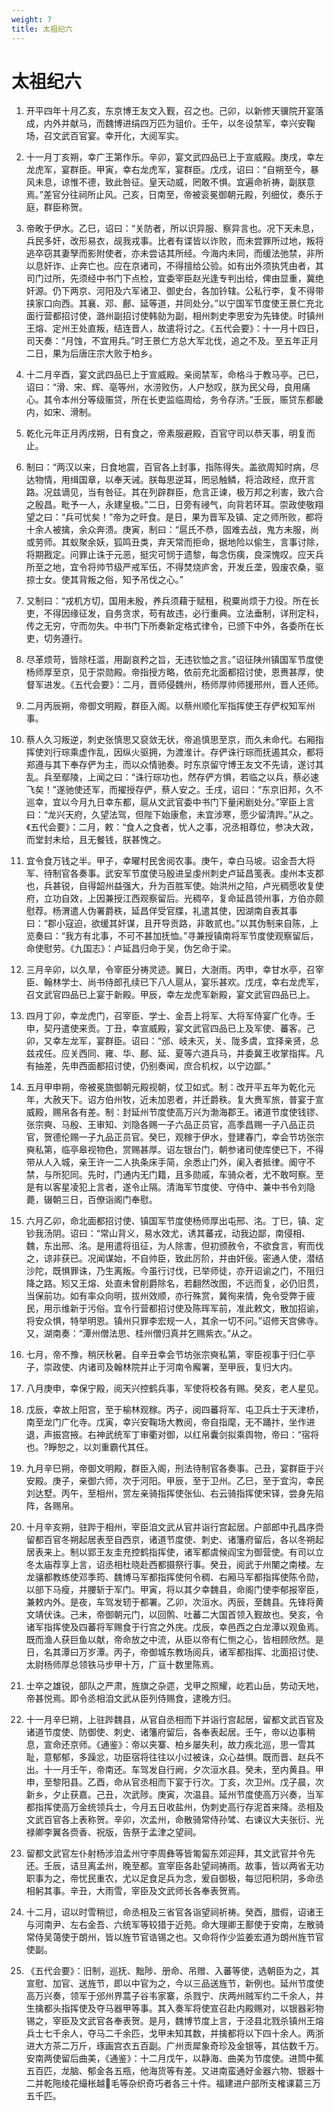 ```yaml
---
weight: 7
title: 太祖纪六
---
```


# 太祖纪六

1. <span id="太祖纪六-1"></span>
开平四年十月乙亥，东京博王友文入觐，召之也。己卯，以新修天骥院开宴落成，内外并献马，而魏博进绢四万匹为驵价。壬午，以冬设禁军，幸兴安鞠场，召文武百官宴。幸开化，大阅军实。

2. <span id="太祖纪六-2"></span>
十一月丁亥朔，幸广王第作乐。辛卯，宴文武四品已上于宣威殿。庚戌，幸左龙虎军，宴群臣。甲寅，幸右龙虎军，宴群臣。戊戌，诏曰：“自朔至今，暴风未息，谅惟不德，致此咎征。皇天动威，罔敢不惧。宜遍命祈祷，副朕意焉。”差官分往祠所止风。己亥，日南至，帝被衮冕御朝元殿，列细仗，奏乐于庭，群臣称贺。

3. <span id="太祖纪六-3"></span>
帝畋于伊水。乙巳，诏曰：“关防者，所以识异服、察异言也。况下天未息，兵民多奸，改形易衣，觇我戎事。比者有谍皆以诈败，而未尝罪所过地，叛将逃卒窃其妻孥而影附使者，亦未尝诘其所经。今海内未同，而缓法弛禁，非所以息奸诈、止奔亡也。应在京诸司，不得擅给公验。如有出外须执凭由者，其司门过所，先须经中书门下点检，宜委宰臣赵光逢专判出给，俾由显重，冀绝奸源。仍下两京、河阳及六军诸卫、御史台，各加钤辖。公私行李，复不得带挟家口向西。其襄、邓、鄜、延等道，并同处分。”以宁国军节度使王景仁充北面行营都招讨使，潞州副招讨使韩勍为副，相州刺史李思安为先锋使。时镇州王熔、定州王处直叛，结连晋人，故遣将讨之。《五代会要》：十一月十四日，司天奏：“月蚀，不宜用兵。”时王景仁方总大军北伐，追之不及。至五年正月二日，果为后唐庄宗大败于柏乡。

4. <span id="太祖纪六-4"></span>
十二月辛酉，宴文武四品已上于宣威殿。亲阅禁军，命格斗于教马亭。己巳，诏曰：“滑、宋、辉、亳等州，水涝败伤，人户愁叹，朕为民父母，良用痛心。其令本州分等级赈贷，所在长吏监临周给，务令存济。”壬辰，赈贷东都畿内，如宋、滑制。

5. <span id="太祖纪六-5"></span>
乾化元年正月丙戌朔，日有食之，帝素服避殿，百官守司以恭天事，明复而止。

6. <span id="太祖纪六-6"></span>
制曰：“两汉以来，日食地震，百官各上封事，指陈得失。盖欲周知时病，尽达物情，用缉国章，以奉天诫。朕每思逆耳，罔忌触鳞，将洽政经，庶开言路。况兹谪见，当有咎征。其在列辟群臣，危言正谏，极万邦之利害，致六合之殷昌。毗予一人，永建皇极。”二日，日旁有祲气，向背若环耳。崇政使敬翔望之曰：“兵可忧矣！”帝为之旰食。是日，果为晋军及镇、定之师所败，都将十余人被擒，余众奔溃。庚寅，制曰：“扈氏不恭，固难去战，鬼方未服，尚或劳师。其蚁聚余妖，狐鸣丑类，弃天常而拒命，据地险以偷生，言事讨除，将期戡定。问罪止诛于元恶，挺灾可悯于遗黎，每念伤痍，良深愧叹。应天兵所至之地，宜令将帅节级严戒军伍，不得焚烧庐舍，开发丘垄，毁废农桑，驱掠士女。使其背叛之俗，知予吊伐之心。”

7. <span id="太祖纪六-7"></span>
又制曰：“戎机方切，国用未殷，养兵须藉于赋租，税粟尚烦于力役。所在长吏，不得因缘征发，自务贪求，苟有故违，必行重典。立法垂制，详刑定科，传之无穷，守而勿失。中书门下所奏新定格式律令，已颁下中外，各委所在长吏，切务遵行。

8. <span id="太祖纪六-8"></span>
尽革烦苛，皆除枉滥，用副哀矜之旨，无违钦恤之言。”诏征陕州镇国军节度使杨师厚至京，见于崇勋殿。帝指授方略，依前充北面都招讨使，恩赉甚厚，使督军进发。《五代会要》：二月，晋师侵魏州，杨师厚帅师援邢州，晋人还师。

9. <span id="太祖纪六-9"></span>
二月丙辰朔，帝御文明殿，群臣入阁。以蔡州顺化军指挥使王存俨权知军州事。

10. <span id="太祖纪六-10"></span>
蔡人久习叛逆，刺史张慎思又裒敛无状，帝追慎思至京，而久未命代。右厢指挥使刘行琮乘虚作乱，因纵火驱拥，为渡淮计。存俨诛行琮而抚遏其众，都将郑遵与其下奉存俨为主，而以众情驰奏。时东京留守博王友文不先请，遂讨其乱。兵至鄢陵，上闻之曰：“诛行琮功也，然存俨方惧，若临之以兵，蔡必速飞矣！”遂驰使还军，而擢授存俨，蔡人安之。壬戌，诏曰：“东京旧邦，久不巡幸，宜以今月九日幸东都，扈从文武官委中书门下量闲剧处分。”宰臣上言曰：“龙兴天府，久望法驾，但陛下始康愈，未宜涉寒，愿少留清跸。”从之。《五代会要》：二月，敕：“食人之食者，忧人之事，况丞相尊位，参决大政，而堂封未给，且无餐钱，朕甚愧之。

11. <span id="太祖纪六-11"></span>
宜令食万钱之半。甲子，幸曜村民舍阅农事。庚午，幸白马坡。诏金吾大将军、待制官各奏事。武安军节度使马殷进呈虔州刺史卢延昌笺表。虔州本支郡也，兵甚锐，自得韶州益强大，升为百胜军使。始洪州之陷，卢光稠愿收复使府，立功自效，上因兼授江西观察留后。光稠卒，复命延昌领州事，方伯亦颇慰荐。杨渭遣人伪署爵秩，延昌佯受官牒，礼遣其使，因湖南自表其事曰：“郡小寇迫，欲缓其奸谋，且开导贡路，非敢贰也。”以其伪制来自陈，上览奏曰：“我方有北事，不可不甚加抚恤。”寻兼授镇南将军节度使观察留后，命使慰劳。《九国志》：卢延昌归命于吴，伪乞命于梁。

12. <span id="太祖纪六-12"></span>
三月辛卯，以久旱，令宰臣分祷灵迹。翼日，大澍雨。丙申，幸甘水亭，召宰臣、翰林学士、尚书侍郎孔续已下八人扈从，宴乐甚欢。戊戌，幸右龙虎军，召文武官四品已上宴于新殿。甲辰，幸左龙虎军新殿，宴文武官四品已上。

13. <span id="太祖纪六-13"></span>
四月丁卯，幸龙虎门，召宰臣、学士、金吾上将军、大将军侍宴广化寺。壬申，契丹遣使来贡。丁丑，幸宣威殿，宴文武官四品已上及军使、蕃客。己卯，又幸左龙军，宴群臣。诏曰：“邠、岐未灭，关、陇多虞，宜择亲贤，总兹戎任。应关西同、雍、华、鄜、延、夏等六道兵马，并委冀王收掌指挥。凡有抽差，先申西面都招讨使，仍别奏闻，庶合机权，以宁边鄙。”

14. <span id="太祖纪六-14"></span>
五月甲申朔，帝被冕旒御朝元殿视朝，仗卫如式。制：改开平五年为乾化元年，大赦天下。诏方伯州牧，近未加恩者，并迁爵秩。复大赉军旅，普宴于宣威殿，赐帛各有差。制：封延州节度使高万兴为渤海郡王。诸道节度使钱镠、张宗奭、马殷、王审知、刘隐各赐一子六品正员官，高季昌赐一子八品正员官，贺德伦赐一子九品正员官。癸巳，观稼于伊水，登建春门，幸会节坊张宗奭私第，临亭皋视物色，赏赐甚厚。诏左银台门，朝参诸司使库使已下，不得带从人入城，亲王许一二人执条床手简，余悉止门外，阑入者抵律。阍守不禁，与所犯同。先时，门通内无门籍，且多勋戚，车骑众者，尤不敢呵察。至是有以客星凌犯上言者，遂令止隔。清海军节度使、守侍中、兼中书令刘隐薨，辍朝三日，百僚诣阁门奉慰。

15. <span id="太祖纪六-15"></span>
六月乙卯，命北面都招讨使、镇国军节度使杨师厚出屯邢、洺。丁巳，镇、定钞我汤阴。诏曰：“常山背义，易水效尤，诱其蕃戎，动我边鄙，南侵相、魏，东出邢、洺。是用遣将徂征，为人除害，但初颁赦令，不欲食言，宥而伐之，谅非获已。况闻谋始，不自帅臣，致此厉阶，并由奸佞。密通人使，潜结沙陀，既惧罪诛，乃生离叛。今虽行讨伐，已举师徒，亦开诏谕之门，不阻归降之路。矧又王熔、处直未曾削爵除名，若翻然改图，不远而复，必仍旧贯，当保前功。如有率众向明，拔州效顺，亦行殊赏，冀徇来情，免令受弊于疲民，用示维新于污俗。宜令行营都招讨使及陈晖军前，准此敕文，散加招谕，将安众惧，特举明恩。镇州只罪李宏规一人，其余一切不问。”诏修天宫佛寺。又，湖南奏：“潭州僧法思、桂州僧归真并乞赐紫衣。”从之。

16. <span id="太祖纪六-16"></span>
七月，帝不豫，稍厌秋暑。自辛丑幸会节坊张宗奭私第，宰臣视事于归仁亭子，崇政使、内诸司及翰林院并止于河南令廨署，至甲辰，复归大内。

17. <span id="太祖纪六-17"></span>
八月庚申，幸保宁殿，阅天兴控鹤兵事，军使将校各有赐。癸亥，老人星见。

18. <span id="太祖纪六-18"></span>
戊辰，幸故上阳宫，至于榆林观稼。丙子，阅四蕃将军、屯卫兵士于天津桥，南至龙门广化寺。戊寅，幸兴安鞠场大教阅，帝自指麾，无不踊抃，坐作进退，声振宫掖。右神武统军丁审衢对御，以红帛囊剑拟乘舆物，帝曰：“宿将也。?睜恕之，以刘重霸代其任。

19. <span id="太祖纪六-19"></span>
九月辛巳朔，帝御文明殿，群臣入阁，刑法待制官各奏事。己丑，宴群臣于兴安殿。庚子，亲御六师，次于河阳。甲辰，至于卫州。乙巳，至于宜沟，幸民刘达墅。丙午，至相州，赏左亲骑指挥使张仙、右云骑指挥使宋铎，尝身先陷阵，各赐帛。

20. <span id="太祖纪六-20"></span>
十月辛亥朔，驻跸于相州，宰臣洎文武从官并诣行宫起居。户部郎中孔昌序赍留都百官冬朔起居表至自西京，诸道节度使、刺史、诸籓府留后，各以冬朔起居表来上。制以郢王友圭充控鹤指挥使，诸军都虞候阎宝为御营使。有司以立冬太庙荐享上言，诏丞相杜晓赴西都摄祭行事。癸丑，阅武于州闉之南楼。左龙骧都教练使邓季筠、魏博马军都指挥使何令稠、右厢马军都指挥使陈令勋，以部下马瘦，并腰斩于军门。甲寅，将以其夕幸魏县，命阁门使李郁报宰臣，兼敕内外。是夜，车驾发轫于都署。乙卯，次洹水。丙辰，至魏县。先锋将黄文靖伏诛。己未，帝御朝元门，以回鹘、吐蕃二大国首领入觐故也。癸亥，令诸军指挥使及四蕃将军赐食于行宫之外庑。戊辰，幸邑西之白龙潭以观鱼焉。既而渔人获巨鱼以献，帝命放之中流，从臣以帝有仁恻之心，皆相顾欣然。是日，名其潭曰万岁潭。丙子，帝御城东教场阅兵，诸军都指挥、北面招讨使、太尉杨师厚总领铁马步甲十万，广亘十数里陈焉。

21. <span id="太祖纪六-21"></span>
士卒之雄锐，部队之严肃，旌旗之杂遝，戈甲之照耀，屹若山岳，势动天地，帝甚悦焉。即令丞相洎文武从臣列侍赐食，逮晚方归。

22. <span id="太祖纪六-22"></span>
十一月辛巳朔，上驻跸魏县，从官自丞相而下并诣行宫起居，留都文武百官及诸道节度使、防御使、刺史、诸籓府留后，各奉表起居。壬午，帝以边事稍息，宣命还京师。《通鉴》：帝以夹寨、柏乡屡失利，故力疾北巡，思一雪其耻，意郁郁，多躁忿，功臣宿将往往以小过被诛，众心益惧。既而晋、赵兵不出。十一月壬午，帝南还。车驾发自行阙，夕次洹水县。癸未，至内黄县。甲申，至黎阳县。乙酉，命从官丞相而下宴于行次。丁亥，次卫州。戊子晨，次新乡，夕止获嘉。己丑，次武陟。庚寅，次温县。延州节度使高万兴奏，当军都指挥使高万金统领兵士，今月五日收盐州，伪刺史高行存泥首来降。丞相及文武百官各上表称贺。辛卯，次孟州，命散骑常侍孙骘、右谏议大夫张衍、光禄卿李翼各赍香、祝版，告祭于孟津之望祠。

23. <span id="太祖纪六-23"></span>
留都文武官左仆射杨涉洎孟州守李周彝等皆匍匐东郊迎拜，其文武官并令先还。壬辰，诘旦离孟州，晚至都。宣宰臣各赴望祠祷雨。故事，皆以两省无功职事为之，帝忧民重农，尤以足食足兵为念，爰自御极，每愆阳积阴，多命丞相躬其事。辛丑，大雨雪，宰臣及文武师长各奉表贺焉。

24. <span id="太祖纪六-24"></span>
十二月，诏以时雪稍愆，命丞相及三省官各诣望祠祈祷。癸酉，腊假，诏诸王与河南尹、左右金吾、六统军等较猎于近苑。命大理卿王鄯使于安南，左散骑常侍吴蔼使于朗州，皆以旌节官诰锡之也。又命将作少监姜宏道为朗州旌节官使副。

25. <span id="太祖纪六-25"></span>
《五代会要》：旧制，巡抚、黜陟、册命、吊赠、入蕃等使，选朝臣为之，其宣慰、加官、送旌节，即以中官为之，今以三品送旌节，新例也。延州节度使高万兴奏，领军于邠州界蒿子谷韦家寨，杀戮宁、庆两州贼军约二千余人，并生擒都头指挥使及夺马器甲等事。其入奏军将使宣召赴内殿赐对，以银器彩物锡之，宰臣及文武官各奉表贺。是月，魏博节度上言，于泾县北戮杀镇州王熔兵士七千余人，夺马二千余匹，戈甲未知其数，并擒都将以下四十余人。两浙进大方茶二万斤，琢画宫衣五百副。广州贡犀象奇珍及金银等，其估数千万。安南两使留后曲美，《通鉴》：十二月戊午，以静海、曲美为节度使。进筒中蕉五百匹，龙脑、郁金各五瓶，他海货等有差。又进南蛮通好金器六物、银器十二并乾陁绫花繓枨越毛等杂织奇巧者各三十件。福建进户部所支榷课葛三万五千匹。
